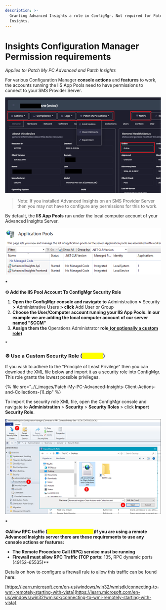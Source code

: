 ```yaml
---
description: >-
  Granting Advanced Insights a role in ConfigMgr. Not required for Patch
  Insights.
---
```


# Insights Configuration Manager Permission requirements

_Applies to: Patch My PC Advanced and Patch Insights_

For various Configuration Manager **console actions** and **features** to work, the accounts running the IIS App Pools need to have permissions to connect to your SMS Provider Server.

![](/_images/Permissions-Example.png)

> Note: If you installed Advanced Insights on an SMS Provider Server then you may not have to configure any permissions for this to work.

By default, the **IIS App Pools** run under the local computer account of your Advanced Insights Server.

![](/_images/image-(1320).png)

**\***

**⚙ Add the IIS Pool Account To ConfigMgr Security Role**

1. **Open the ConfigMgr console and navigate to** Administration **>** Security **>** Administrative Users **> click** Add User or Group
2. **Choose the User/Computer account running your IIS App Pools. In our example we are adding the local computer account of our server named "SCCM"**
3. **Assign them the** Operations Administrator **role**[ **(or optionally a custom role)**](insights-configuration-manager-permission-requirements.md#use-a-custom-security-role-optional)

\*

### ⚙ Use a Custom Security Role (<mark style="color:yellow;">Optional</mark>)

If you wish to adhere to the "Principle of Least Privilege" then you can download the XML file below and import it as a security role into ConfigMgr. This role grants the lowest possible privileges.

{% file src="..//_images/Patch-My-PC-Advanced-Insights-Client-Actions-and-Collections-(1).zip" %}

To import the security role XML file, open the ConfigMgr console and navigate to **Administration** > **Security** > **Security Roles** > click **Import Security Role**.

![](/_images/image-(1163).png)

**\***

**⚙Allow RPC traffic (**<mark style="color:yellow;">**If using remote server**</mark>**)If you are using a remote Advanced Insights server there are these requirements to use any console actions or features:**

* **The Remote Procedure Call (RPC) service must be running**
* **Firewall must allow RPC Traffic (TCP ports:** 13&#x35;**,** RPC dynamic ports (49152–65535)\*\*

Details on how to configure a firewall rule to allow this traffic can be found here:

[https://learn.microsoft.com/en-us/windows/win32/wmisdk/connecting-to-wmi-remotely-starting-with-vista](https://learn.microsoft.com/en-us/windows/win32/wmisdk/connecting-to-wmi-remotely-starting-with-vista)